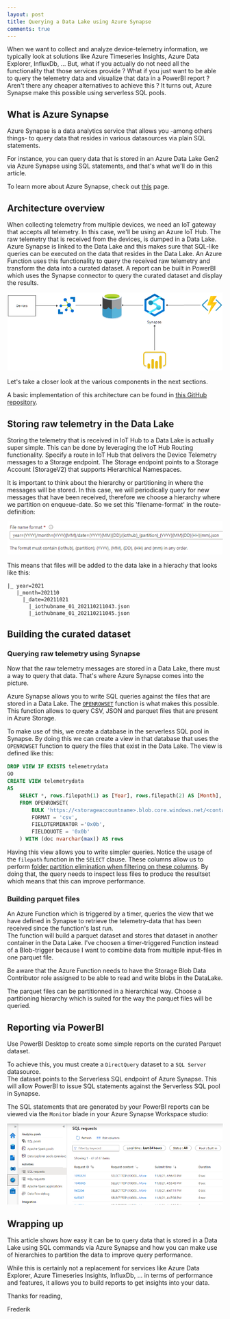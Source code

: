 ```yaml
---
layout: post
title: Querying a Data Lake using Azure Synapse
comments: true
---
```


When we want to collect and analyze device-telemetry information, we typically look at solutions like Azure Timeseries Insights, Azure Data Explorer, InfluxDb, ...
But, what if you actually do not need all the functionality that those services provide ?  What if you just want to be able to query the telemetry data and visualize that data in a PowerBI report ?  Aren't there any cheaper alternatives to achieve this ? It turns out, Azure Synapse make this possible using serverless SQL pools.

## What is Azure Synapse

Azure Synapse is a data analytics service that allows you -among others things- to query data that resides in various datasources via plain SQL statements.

For instance, you can query data that is stored in an Azure Data Lake Gen2 via Azure Synapse using SQL statements, and that's what we'll do in this article. 

To learn more about Azure Synapse, check out [this](https://azure.microsoft.com/en-us/services/synapse-analytics/#overview) page.  

## Architecture overview

When collecting telemetry from multiple devices, we need an IoT gateway that accepts all telemetry.  In this case, we'll be using an Azure IoT Hub.  The raw telemetry that is received from the devices, is dumped in a Data Lake.  Azure Synapse is linked to the Data Lake and this makes sure that SQL-like queries can be executed on the data that resides in the Data Lake.
An Azure Function uses this functionality to query the received raw telemetry and transform the data into a curated dataset.   A report can be built in PowerBI which uses the Synapse connector to query the curated dataset and display the results.

![Architecture overview](../images/posts/query-datalake-synapse/architecture-overview.png)

Let's take a closer look at the various components in the next sections.

A basic implementation of this architecture can be found in [this GitHub repository](https://github.com/fgheysels/synapse-iot-poc).

## Storing raw telemetry in the Data Lake

Storing the telemetry that is received in IoT Hub to a Data Lake is actually super simple.  This can be done by leveraging the IoT Hub Routing functionality.
Specify a route in IoT Hub that delivers the Device Telemetry messages to a Storage endpoint.  The Storage endpoint points to a Storage Account (StorageV2) that supports Hierarchical Namespaces.

It is important to think about the hierarchy or partitioning in where the messages will be stored.  In this case, we will periodically query for new messages that have been received, therefore we choose a hierarchy where we partition on enqueue-date.  So we set this 'filename-format' in the route-definition:

![route-definition](./../images/posts/query-datalake-synapse/routing-definition.png)

This means that files will be added to the data lake in a hierachy that looks like this:

```
|_ year=2021
   |_month=202110
     |_date=20211021
       |_iothubname_01_202110211043.json
       |_iothubname_01_202110211045.json
```

## Building the curated dataset

### Querying raw telemetry using Synapse

Now that the raw telemetry messages are stored in a Data Lake, there must a way to query that data.
That's where Azure Synapse comes into the picture.

Azure Synapse allows you to write SQL queries against the files that are stored in a Data Lake.  The [`OPENROWSET`](https://docs.microsoft.com/en-us/azure/synapse-analytics/sql/develop-openrowset) function is what makes this possible.  This function allows to query CSV, JSON and parquet files that are present in Azure Storage.

To make use of this, we create a database in the serverless SQL pool in Synapse.  By doing this we can create a view in that database that uses the `OPENROWSET` function to query the files that exist in the Data Lake.  The view is defined like this:

```sql
DROP VIEW IF EXISTS telemetrydata
GO
CREATE VIEW telemetrydata
AS
    SELECT *, rows.filepath(1) as [Year], rows.filepath(2) AS [Month], rows.filepath(3) AS [Date]
    FROM OPENROWSET(
        BULK 'https://<storageaccountname>.blob.core.windows.net/<containername>/year=*/month=*/date=*/*.json',
        FORMAT = 'csv',
        FIELDTERMINATOR ='0x0b',
        FIELDQUOTE = '0x0b'
    ) WITH (doc nvarchar(max)) AS rows
```

Having this view allows you to write simpler queries.  Notice the usage of the `filepath` function in the `SELECT` clause.  These columns allow us to perform [folder partition elimination when filtering on these columns](https://docs.microsoft.com/en-us/azure/synapse-analytics/sql/create-use-views#partitioned-views).  By doing that, the query needs to inspect less files to produce the resultset which means that this can improve performance.

### Building parquet files

An Azure Function which is triggered by a timer, queries the view that we have defined in Synapse to retrieve the telemetry-data that has been received since the function's last run.  
The function will build a parquet dataset and stores that dataset in another container in the Data Lake.  I've choosen a timer-triggered Function instead of a Blob-trigger because I want to combine data from multiple input-files in one parquet file.

Be aware that the Azure Function needs to have the Storage Blob Data Contributor role assigned to be able to read and write blobs in the DataLake.

The parquet files can be partitionned in a hierarchical way.  Choose a partitioning hierarchy which is suited for the way the parquet files will be queried.

## Reporting via PowerBI

Use PowerBI Desktop to create some simple reports on the curated Parquet dataset.

To achieve this, you must create a `DirectQuery` dataset to a `SQL Server` datasource.  
The dataset points to the Serverless SQL endpoint of Azure Synapse.  This will allow PowerBI to issue SQL statements against the Serverless SQL pool in Synapse.

The SQL statements that are generated by your PowerBI reports can be viewed via the `Monitor` blade in your Azure Synapse Workspace studio:

![Synapse SQL Monitor](./../images/posts/query-datalake-synapse/synapse-monitor-sql.png)

## Wrapping up

This article shows how easy it can be to query data that is stored in a Data Lake using SQL commands via Azure Synapse and how you can make use of hierarchies to partition the data to improve query performance.

While this is certainly not a replacement for services like Azure Data Explorer, Azure Timeseries Insights, InfluxDb, ... in terms of performance and features, it allows you to build reports to get insights into your data.

Thanks for reading,

Frederik